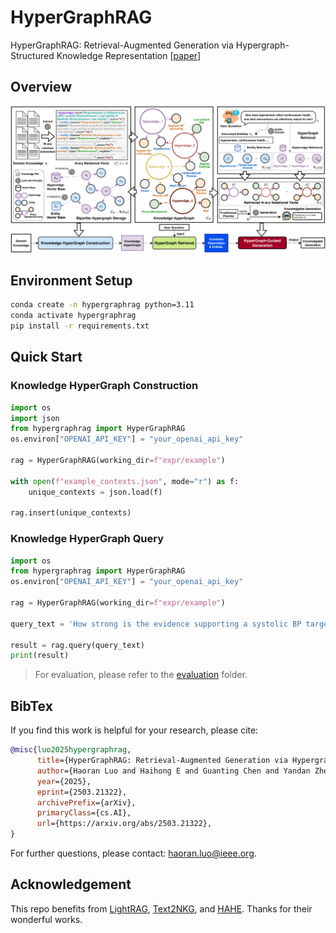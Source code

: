 # HyperGraphRAG

HyperGraphRAG: Retrieval-Augmented Generation via Hypergraph-Structured Knowledge Representation [[paper](https://arxiv.org/abs/2503.21322)]

##  Overview 

![](./figs/F1.png)

## Environment Setup
```bash
conda create -n hypergraphrag python=3.11
conda activate hypergraphrag
pip install -r requirements.txt
```

## Quick Start
### Knowledge HyperGraph Construction
```python
import os
import json
from hypergraphrag import HyperGraphRAG
os.environ["OPENAI_API_KEY"] = "your_openai_api_key"

rag = HyperGraphRAG(working_dir=f"expr/example")

with open(f"example_contexts.json", mode="r") as f:
    unique_contexts = json.load(f)
    
rag.insert(unique_contexts)
```

### Knowledge HyperGraph Query
```python
import os
from hypergraphrag import HyperGraphRAG
os.environ["OPENAI_API_KEY"] = "your_openai_api_key"

rag = HyperGraphRAG(working_dir=f"expr/example")

query_text = 'How strong is the evidence supporting a systolic BP target of 120–129 mmHg in elderly or frail patients, considering potential risks like orthostatic hypotension, the balance between cardiovascular benefits and adverse effects, and the feasibility of implementation in diverse healthcare settings?'

result = rag.query(query_text)
print(result)
```

> For evaluation, please refer to the [evaluation](./evaluation/README.md) folder.

## BibTex

If you find this work is helpful for your research, please cite:

```bibtex
@misc{luo2025hypergraphrag,
      title={HyperGraphRAG: Retrieval-Augmented Generation via Hypergraph-Structured Knowledge Representation}, 
      author={Haoran Luo and Haihong E and Guanting Chen and Yandan Zheng and Xiaobao Wu and Yikai Guo and Qika Lin and Yu Feng and Zemin Kuang and Meina Song and Yifan Zhu and Luu Anh Tuan},
      year={2025},
      eprint={2503.21322},
      archivePrefix={arXiv},
      primaryClass={cs.AI},
      url={https://arxiv.org/abs/2503.21322}, 
}
```

For further questions, please contact: haoran.luo@ieee.org.

## Acknowledgement

This repo benefits from [LightRAG](https://github.com/HKUDS/LightRAG), [Text2NKG](https://github.com/LHRLAB/Text2NKG), and [HAHE](https://github.com/LHRLAB/HAHE).  Thanks for their wonderful works.